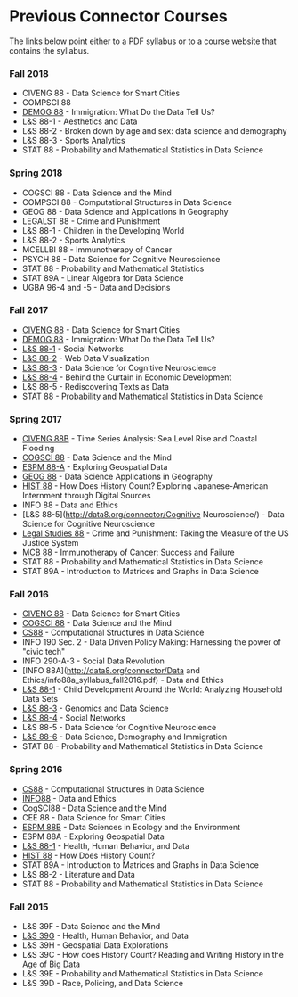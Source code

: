 # Previous Connector Courses

The links below point either to a PDF syllabus or to a course website that contains the syllabus.

### Fall 2018

* CIVENG 88 - Data Science for Smart Cities
* COMPSCI 88
* [DEMOG 88](http://courses.demog.berkeley.edu/mason88/) - Immigration: What Do the Data Tell Us?
* L&S 88-1 - Aesthetics and Data
* L&S 88-2 - Broken down by age and sex: data science and demography 
* L&S 88-3 - Sports Analytics
* STAT 88 - Probability and Mathematical Statistics in Data Science

### Spring 2018

* COGSCI 88 - Data Science and the Mind
* COMPSCI 88 - Computational Structures in Data Science
* GEOG 88 - Data Science and Applications in Geography
* LEGALST 88 - Crime and Punishment
* L&S 88-1 - Children in the Developing World
* L&S 88-2 - Sports Analytics
* MCELLBI 88 - Immunotherapy of Cancer
* PSYCH 88 - Data Science for Cognitive Neuroscience
* STAT 88 - Probability and Mathematical Statistics
* STAT 89A - Linear Algebra for Data Science
* UGBA 96-4 and -5 - Data and Decisions

### Fall 2017

* [CIVENG 88](http://www.miladmemarzadeh.com/ce88.html) - Data Science for Smart Cities
* [DEMOG 88](http://courses.demog.berkeley.edu/mason88/) - Immigration: What Do the Data Tell Us?
* [L&S 88-1](http://dennisfeehan.org/teaching/2017fa_ls88.html) - Social Networks
* [L&S 88-2](https://yasmina85.github.io/WDV-LS88-F17/) - Web Data Visualization 
* [L&S 88-3](http://data8.org/cogneuro-connector/Fa17/) - Data Science for Cognitive Neuroscience
* [L&S 88-4](https://gunjanbaid.github.io/connector-sites/assets/L&S88-4/Fa17Syllabus.pdf) - Behind the Curtain in Economic Development
* L&S 88-5 - Rediscovering Texts as Data
* STAT 88 - Probability and Mathematical Statistics in Data Science

### Spring 2017

* [CIVENG 88B](https://gunjanbaid.github.io/connector-sites/assets/CE88B/Sp17Syllabus.pdf) - Time Series Analysis: Sea Level Rise and Coastal Flooding
* [COGSCI 88](https://gunjanbaid.github.io/connector-sites/assets/COGSCI88/Sp17Syllabus.pdf) - Data Science and the Mind
* [ESPM 88-A](https://gunjanbaid.github.io/connector-sites/assets/ESPM88A/Sp17Syllabus.pdf) - Exploring Geospatial Data
* [GEOG 88](https://gunjanbaid.github.io/connector-sites/assets/GEOG88/Sp17Syllabus.pdf) - Data Science Applications in Geography
* [HIST 88](https://gunjanbaid.github.io/connector-sites/assets/HIST88/Sp17Syllabus.pdf) - How Does History Count? Exploring Japanese-American Internment through Digital Sources
* INFO 88 - Data and Ethics
* [L&S 88-5](http://data8.org/connector/Cognitive Neuroscience/) - Data Science for Cognitive Neuroscience
* [Legal Studies 88](https://gunjanbaid.github.io/connector-sites/assets/LegalStudies88/Sp17Syllabus.pdf) - Crime and Punishment: Taking the Measure of the US Justice System
* [MCB 88](https://gunjanbaid.github.io/connector-sites/assets/MCB88/Sp17Schedule.pdf) - Immunotherapy of Cancer: Success and Failure
* STAT 88 - Probability and Mathematical Statistics in Data Science
* STAT 89A - Introduction to Matrices and Graphs in Data Science

### Fall 2016

* [CIVENG 88](http://data8.org/smart-cities-connector/) - Data Science for Smart Cities
* [COGSCI 88](http://linguistics.berkeley.edu/~yangxu/syllabus-dsm-f16.pdf) - Data Science and the Mind
* [CS88](http://cs88-website.github.io/) - Computational Structures in Data Science
* INFO 190 Sec. 2 - Data Driven Policy Making: Harnessing the power of "civic tech"
* INFO 290-A-3 - Social Data Revolution
* [INFO 88A](http://data8.org/connector/Data and Ethics/info88a_syllabus_fall2016.pdf) - Data and Ethics
* [L&S 88-1](http://data8.org/connector/child-development/) - Child Development Around the World: Analyzing Household Data Sets
* [L&S 88-3](http://data8.org/connector/genomics/) - Genomics and Data Science
* [L&S 88-4](http://dennisfeehan.org/teaching/2016fa_ls88.html) - Social Networks
* L&S 88-5 - Data Science for Cognitive Neuroscience
* [L&S 88-6](http://data8.org/connector/demography/) - Data Science, Demography and Immigration
* STAT 88 - Probability and Mathematical Statistics in Data Science

### Spring 2016

* [CS88](http://cs88-website.github.io/) - Computational Structures in Data Science
* [INFO88](http://data8.org/ethics-connector/) - Data and Ethics
* CogSCI88 - Data Science and the Mind
* CEE 88 - Data Science for Smart Cities
* [ESPM 88B](http://data8.org/ecology-connector/) - Data Sciences in Ecology and the Environment
* ESPM 88A - Exploring Geospatial Data
* [L&S 88-1](http://u.demog.berkeley.edu/~redwards/ls88.html) - Health, Human Behavior, and Data
* [HIST 88](http://data8.org/history-connector/) - How Does History Count?
* STAT 89A - Introduction to Matrices and Graphs in Data Science
* L&S 88-2 - Literature and Data
* STAT 88 - Probability and Mathematical Statistics in Data Science

### Fall 2015

* L&S 39F - Data Science and the Mind
* [L&S 39G](http://u.demog.berkeley.edu/~redwards/ls39g.html) - Health, Human Behavior, and Data
* L&S 39H - Geospatial Data Explorations
* L&S 39C - How does History Count? Reading and Writing History in the Age of Big Data
* L&S 39E - Probability and Mathematical Statistics in Data Science
* L&S 39D - Race, Policing, and Data Science



